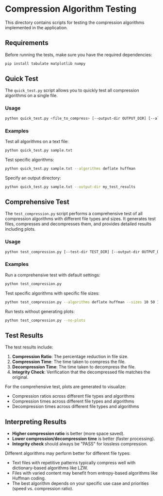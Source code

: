 # Compression Algorithm Testing

This directory contains scripts for testing the compression algorithms implemented in the application.

## Requirements

Before running the tests, make sure you have the required dependencies:

```bash
pip install tabulate matplotlib numpy
```

## Quick Test

The `quick_test.py` script allows you to quickly test all compression algorithms on a single file.

### Usage

```bash
python quick_test.py <file_to_compress> [--output-dir OUTPUT_DIR] [--algorithms ALGORITHM1 ALGORITHM2 ...]
```

### Examples

Test all algorithms on a text file:
```bash
python quick_test.py sample.txt
```

Test specific algorithms:
```bash
python quick_test.py sample.txt --algorithms deflate huffman
```

Specify an output directory:
```bash
python quick_test.py sample.txt --output-dir my_test_results
```

## Comprehensive Test

The `test_compression.py` script performs a comprehensive test of all compression algorithms with different file types and sizes. It generates test files, compresses and decompresses them, and provides detailed results including plots.

### Usage

```bash
python test_compression.py [--test-dir TEST_DIR] [--output-dir OUTPUT_DIR] [--algorithms ALGORITHM1 ALGORITHM2 ...] [--sizes SIZE1 SIZE2 ...] [--no-plots]
```

### Examples

Run a comprehensive test with default settings:
```bash
python test_compression.py
```

Test specific algorithms with specific file sizes:
```bash
python test_compression.py --algorithms deflate huffman --sizes 10 50 100
```

Run tests without generating plots:
```bash
python test_compression.py --no-plots
```

## Test Results

The test results include:

1. **Compression Ratio**: The percentage reduction in file size.
2. **Compression Time**: The time taken to compress the file.
3. **Decompression Time**: The time taken to decompress the file.
4. **Integrity Check**: Verification that the decompressed file matches the original.

For the comprehensive test, plots are generated to visualize:
- Compression ratios across different file types and algorithms
- Compression times across different file types and algorithms
- Decompression times across different file types and algorithms

## Interpreting Results

- **Higher compression ratio** is better (more space saved).
- **Lower compression/decompression time** is better (faster processing).
- **Integrity check** should always be "PASS" for lossless compression.

Different algorithms may perform better for different file types:
- Text files with repetitive patterns typically compress well with dictionary-based algorithms like LZW.
- Files with varied content may benefit from entropy-based algorithms like Huffman coding.
- The best algorithm depends on your specific use case and priorities (speed vs. compression ratio). 